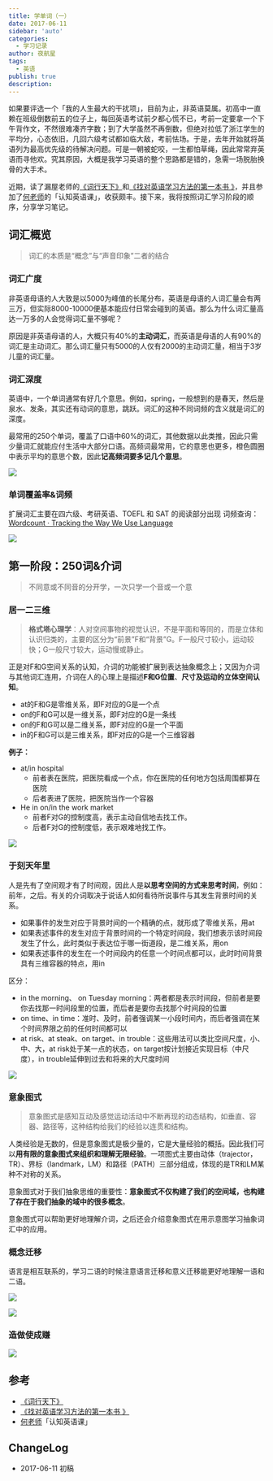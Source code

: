 ```yaml
---
title: 学单词（一）
date: 2017-06-11
sidebar: 'auto'
categories:
  - 学习记录
author: 夜航星
tags:
  - 英语
publish: true
description: 
---
```


如果要评选一个「我的人生最大的干扰项」，目前为止，非英语莫属。初高中一直赖在班级倒数前五的位子上，每回英语考试前夕都心慌不已，考前一定要拿一个下午背作文，不然很难凑齐字数；到了大学虽然不再倒数，但绝对拉低了浙江学生的平均分，心态依旧，几回六级考试都如临大敌，考前怯场。于是，去年开始就将英语列为最高优先级的待解决问题。可是一朝被蛇咬，一生都怕草绳，因此常常弃英语而寻他欢。究其原因，大概是我学习英语的整个思路都是错的，急需一场脱胎换骨的大手术。

近期，读了漏屋老师的[《词行天下》](https://book.douban.com/subject/26394930/)和[《找对英语学习方法的第一本书 》](https://book.douban.com/subject/11522125/)，并且参加了[何老师](http://www.zaih.com/mentor/84783701/?recommendby=84783701)的「认知英语课」，收获颇丰。接下来，我将按照词汇学习阶段的顺序，分享学习笔记。

## 词汇概览

> 词汇的本质是“概念”与“声音印象”二者的结合

### 词汇广度

非英语母语的人大致是以5000为峰值的长尾分布，英语是母语的人词汇量会有两三万，但实际8000-10000便基本能应付日常会碰到的英语。那么为什么词汇量高达一万多的人会觉得词汇量不够呢？

原因是非英语母语的人，大概只有40%的**主动词汇**，而英语是母语的人有90%的词汇是主动词汇。那么词汇量只有5000的人仅有2000的主动词汇量，相当于3岁儿童的词汇量。

### 词汇深度

英语中，一个单词通常有好几个意思。例如，spring，一般想到的是春天，然后是泉水、发条，其实还有动词的意思，跳跃。词汇的这种不同词频的含义就是词汇的深度。

最常用的250个单词，覆盖了口语中60%的词汇，其他数据以此类推，因此只需少量词汇就能应付生活中大部分口语。高频词最常用，它的意思也更多，橙色圆圈中表示平均的意思个数，因此**记高频词要多记几个意思**。

![](http://images.austinxt.com/yuyidejieti.png)

### 单词覆盖率&词频

扩展词汇主要在四六级、考研英语、TOEFL 和 SAT 的阅读部分出现
词频查询：[Wordcount · Tracking the Way We Use Language](http://www.wordcount.org/main.php)

![](http://images.austinxt.com/cipin.jpeg)

## 第一阶段：250词&介词

>不同意或不同音的分开学，一次只学一个音或一个意

### 居一二三维

>**格式塔心理学**：人对空间事物的视觉认识，不是平面和等同的，而是立体和认识归类的，主要的区分为“前景”F和“背景”G。F一般尺寸较小，运动较快；G一般尺寸较大，运动慢或静止。

正是对F和G空间关系的认知，介词的功能被扩展到表达抽象概念上；又因为介词与其他词汇连用，介词在人的心理上是描述**F和G位置**、**尺寸及运动的立体空间认知**。

* at的F和G是零维关系，即F对应的G是一个点
* on的F和G可以是一维关系，即F对应的G是一条线
* on的F和G可以是二维关系，即F对应的G是一个平面
* in的F和G可以是三维关系，即F对应的G是一个三维容器

**例子：**

* at/in hospital
   * 前者表在医院，把医院看成一个点，你在医院的任何地方包括周围都算在医院
   * 后者表进了医院，把医院当作一个容器
* He in on/in the work market
   * 前者F对G的控制度高，表示主动自信地去找工作。
   * 后者F对G的控制度低，表示艰难地找工作。

![](http://images.austinxt.com/fangweijieci.jpeg)

### 于刻天年里

人是先有了空间观才有了时间观，因此人是**以思考空间的方式来思考时间**，例如：前年，之后。有关的介词取决于说话人如何看待所说事件与其发生背景时间的关系。

* 如果事件的发生对应于背景时间的一个精确的点，就形成了零维关系，用at
* 如果表述事件的发生对应于背景时间的一个特定时间段，我们想表示该时间段发生了什么，此时类似于表达位于哪一街道段，是二维关系，用on
* 如果表述事件的发生在一个时间段内的任意一个时间点都可以，此时时间背景具有三维容器的特点，用in

区分：

* in the morning、 on Tuesday morning：两者都是表示时间段，但前者是要你去找那一时间段里的位置，而后者是要你去找那个时间段的位置
* on time、in time：准时、及时，前者强调某一小段时间内，而后者强调在某个时间界限之前的任何时间都可以
* at risk、at steak、on target、in trouble：这些用法可以类比空间尺度，小、中、大，at risk处于某一点的状态，on target按计划接近实现目标（中尺度），in trouble延伸到过去和将来的大尺度时间

![](http://images.austinxt.com/shijianjieci.png)

### 意象图式

>意象图式是感知互动及感觉运动活动中不断再现的动态结构，如垂直、容器、路径等，这种结构给我们的经验以连贯和结构。

人类经验是无数的，但是意象图式是极少量的，它是大量经验的概括。因此我们可以**用有限的意象图式来组织和理解无限经验**。一项图式主要由动体（trajector，TR）、界标（landmark，LM）和路径（PATH）三部分组成，体现的是TR和LM某种不对称的关系。

意象图式对于我们抽象思维的重要性：**意象图式不仅构建了我们的空间域，也构建了存在于我们抽象的域中的很多概念**。

意象图式可以帮助更好地理解介词，之后还会介绍意象图式在用示意图学习抽象词汇中的应用。

### 概念迁移

语言是相互联系的，学习二语的时候注意语言迁移和意义迁移能更好地理解一语和二语。

![](http://images.austinxt.com/WEBRESOURCE86b4ed01782a8c9db1dd5733bf23bf3a.jpg)

![](http://images.austinxt.com/32135165.jpg)

### 造做使成赚

![](http://images.austinxt.com/make.png)

## 参考

- [《词行天下》](https://book.douban.com/subject/26394930/)
- [《找对英语学习方法的第一本书 》](https://book.douban.com/subject/11522125/)
- [何老师](http://www.zaih.com/mentor/84783701/?recommendby=84783701)「认知英语课」

## ChangeLog

- 2017-06-11 初稿